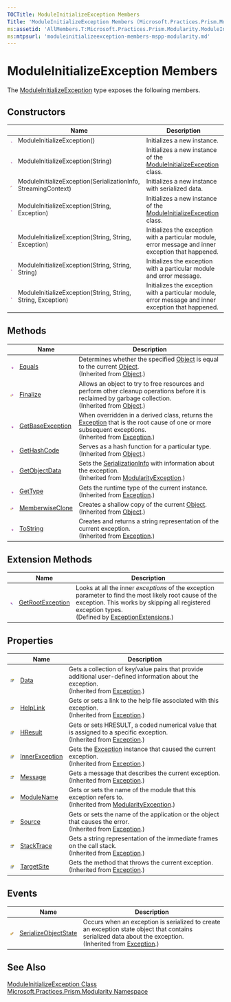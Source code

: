 ```yaml
---
TOCTitle: ModuleInitializeException Members
Title: 'ModuleInitializeException Members (Microsoft.Practices.Prism.Modularity)'
ms:assetid: 'AllMembers.T:Microsoft.Practices.Prism.Modularity.ModuleInitializeException'
ms:mtpsurl: 'moduleinitializeexception-members-mspp-modularity.md'
---
```



# ModuleInitializeException Members

The [ModuleInitializeException](/patterns-practices/reference/moduleinitializeexception-class-mspp-modularity) type exposes the following members.

## Constructors


<table>

<thead>
<tr class="header">
<th> </th>
<th>Name</th>
<th>Description</th>
</tr>
</thead>
<tbody>
<tr class="odd">
<td><img src="/patterns-practices/reference/images/public-method.gif" alt="Public method"/></td>
<td>ModuleInitializeException()</td>
<td><div class="summary">
Initializes a new instance.
</div></td>
</tr>
<tr class="even">
<td><img src="/patterns-practices/reference/images/public-method.gif" alt="Public method"/></td>
<td>ModuleInitializeException(String)</td>
<td><div class="summary">
Initializes a new instance of the <a href="/patterns-practices/reference/moduleinitializeexception-class-mspp-modularity" data-raw-source="[ModuleInitializeException](/patterns-practices/reference/moduleinitializeexception-class-mspp-modularity)">ModuleInitializeException</a> class.
</div></td>
</tr>
<tr class="odd">
<td><img src="/patterns-practices/reference/images/protmethod.gif" alt="Protected method"/></td>
<td>ModuleInitializeException(SerializationInfo, StreamingContext)</td>
<td><div class="summary">
Initializes a new instance with serialized data.
</div></td>
</tr>
<tr class="even">
<td><img src="/patterns-practices/reference/images/public-method.gif" alt="Public method"/></td>
<td>ModuleInitializeException(String, Exception)</td>
<td><div class="summary">
Initializes a new instance of the <a href="/patterns-practices/reference/moduleinitializeexception-class-mspp-modularity" data-raw-source="[ModuleInitializeException](/patterns-practices/reference/moduleinitializeexception-class-mspp-modularity)">ModuleInitializeException</a> class.
</div></td>
</tr>
<tr class="odd">
<td><img src="/patterns-practices/reference/images/public-method.gif" alt="Public method"/></td>
<td>ModuleInitializeException(String, String, Exception)</td>
<td><div class="summary">
Initializes the exception with a particular module, error message and inner exception that happened.
</div></td>
</tr>
<tr class="even">
<td><img src="/patterns-practices/reference/images/public-method.gif" alt="Public method"/></td>
<td>ModuleInitializeException(String, String, String)</td>
<td><div class="summary">
Initializes the exception with a particular module and error message.
</div></td>
</tr>
<tr class="odd">
<td><img src="/patterns-practices/reference/images/public-method.gif" alt="Public method"/></td>
<td>ModuleInitializeException(String, String, String, Exception)</td>
<td><div class="summary">
Initializes the exception with a particular module, error message and inner exception that happened.
</div></td>
</tr>
</tbody>
</table>

## Methods


<table>

<thead>
<tr class="header">
<th> </th>
<th>Name</th>
<th>Description</th>
</tr>
</thead>
<tbody>
<tr class="odd">
<td><img src="/patterns-practices/reference/images/public-method.gif" alt="Public method"/></td>
<td><a href="http://msdn.microsoft.com/en-us/library/bsc2ak47" data-raw-source="[Equals](http://msdn.microsoft.com/en-us/library/bsc2ak47)">Equals</a></td>
<td><div class="summary">
Determines whether the specified <a href="http://msdn.microsoft.com/en-us/library/e5kfa45b" data-raw-source="[Object](http://msdn.microsoft.com/en-us/library/e5kfa45b)">Object</a> is equal to the current <a href="http://msdn.microsoft.com/en-us/library/e5kfa45b" data-raw-source="[Object](http://msdn.microsoft.com/en-us/library/e5kfa45b)">Object</a>.
</div>
(Inherited from <a href="http://msdn.microsoft.com/en-us/library/e5kfa45b" data-raw-source="[Object](http://msdn.microsoft.com/en-us/library/e5kfa45b)">Object</a>.)</td>
</tr>
<tr class="even">
<td><img src="/patterns-practices/reference/images/protmethod.gif" alt="Protected method"/></td>
<td><a href="http://msdn.microsoft.com/en-us/library/4k87zsw7" data-raw-source="[Finalize](http://msdn.microsoft.com/en-us/library/4k87zsw7)">Finalize</a></td>
<td><div class="summary">
Allows an object to try to free resources and perform other cleanup operations before it is reclaimed by garbage collection.
</div>
(Inherited from <a href="http://msdn.microsoft.com/en-us/library/e5kfa45b" data-raw-source="[Object](http://msdn.microsoft.com/en-us/library/e5kfa45b)">Object</a>.)</td>
</tr>
<tr class="odd">
<td><img src="/patterns-practices/reference/images/public-method.gif" alt="Public method"/></td>
<td><a href="http://msdn.microsoft.com/en-us/library/49kcee3b" data-raw-source="[GetBaseException](http://msdn.microsoft.com/en-us/library/49kcee3b)">GetBaseException</a></td>
<td><div class="summary">
When overridden in a derived class, returns the <a href="/patterns-practices/reference/ieventsubscription-interface-mspp-pubsubevents" data-raw-source="[Exception](/patterns-practices/reference/ieventsubscription-interface-mspp-pubsubevents)">Exception</a> that is the root cause of one or more subsequent exceptions.
</div>
(Inherited from <a href="/patterns-practices/reference/ieventsubscription-interface-mspp-pubsubevents" data-raw-source="[Exception](/patterns-practices/reference/ieventsubscription-interface-mspp-pubsubevents)">Exception</a>.)</td>
</tr>
<tr class="even">
<td><img src="/patterns-practices/reference/images/public-method.gif" alt="Public method"/></td>
<td><a href="http://msdn.microsoft.com/en-us/library/zdee4b3y" data-raw-source="[GetHashCode](http://msdn.microsoft.com/en-us/library/zdee4b3y)">GetHashCode</a></td>
<td><div class="summary">
Serves as a hash function for a particular type.
</div>
(Inherited from <a href="http://msdn.microsoft.com/en-us/library/e5kfa45b" data-raw-source="[Object](http://msdn.microsoft.com/en-us/library/e5kfa45b)">Object</a>.)</td>
</tr>
<tr class="odd">
<td><img src="/patterns-practices/reference/images/public-method.gif" alt="Public method"/></td>
<td><a href="/patterns-practices/reference/modularityexception-getobjectdata-method-mspp-modularity" data-raw-source="[GetObjectData](/patterns-practices/reference/modularityexception-getobjectdata-method-mspp-modularity)">GetObjectData</a></td>
<td><div class="summary">
Sets the <a href="http://msdn.microsoft.com/en-us/library/a9b6042e" data-raw-source="[SerializationInfo](http://msdn.microsoft.com/en-us/library/a9b6042e)">SerializationInfo</a> with information about the exception.
</div>
(Inherited from <a href="/patterns-practices/reference/modularityexception-class-mspp-modularity" data-raw-source="[ModularityException](/patterns-practices/reference/modularityexception-class-mspp-modularity)">ModularityException</a>.)</td>
</tr>
<tr class="even">
<td><img src="/patterns-practices/reference/images/public-method.gif" alt="Public method"/></td>
<td><a href="http://msdn.microsoft.com/en-us/library/44zb316t" data-raw-source="[GetType](http://msdn.microsoft.com/en-us/library/44zb316t)">GetType</a></td>
<td><div class="summary">
Gets the runtime type of the current instance.
</div>
(Inherited from <a href="/patterns-practices/reference/ieventsubscription-interface-mspp-pubsubevents" data-raw-source="[Exception](/patterns-practices/reference/ieventsubscription-interface-mspp-pubsubevents)">Exception</a>.)</td>
</tr>
<tr class="odd">
<td><img src="/patterns-practices/reference/images/protmethod.gif" alt="Protected method"/></td>
<td><a href="http://msdn.microsoft.com/en-us/library/57ctke0a" data-raw-source="[MemberwiseClone](http://msdn.microsoft.com/en-us/library/57ctke0a)">MemberwiseClone</a></td>
<td><div class="summary">
Creates a shallow copy of the current <a href="http://msdn.microsoft.com/en-us/library/e5kfa45b" data-raw-source="[Object](http://msdn.microsoft.com/en-us/library/e5kfa45b)">Object</a>.
</div>
(Inherited from <a href="http://msdn.microsoft.com/en-us/library/e5kfa45b" data-raw-source="[Object](http://msdn.microsoft.com/en-us/library/e5kfa45b)">Object</a>.)</td>
</tr>
<tr class="even">
<td><img src="/patterns-practices/reference/images/public-method.gif" alt="Public method"/></td>
<td><a href="http://msdn.microsoft.com/en-us/library/es4y6f7e" data-raw-source="[ToString](http://msdn.microsoft.com/en-us/library/es4y6f7e)">ToString</a></td>
<td><div class="summary">
Creates and returns a string representation of the current exception.
</div>
(Inherited from <a href="/patterns-practices/reference/ieventsubscription-interface-mspp-pubsubevents" data-raw-source="[Exception](/patterns-practices/reference/ieventsubscription-interface-mspp-pubsubevents)">Exception</a>.)</td>
</tr>
</tbody>
</table>

## Extension Methods


<table>

<thead>
<tr class="header">
<th> </th>
<th>Name</th>
<th>Description</th>
</tr>
</thead>
<tbody>
<tr class="odd">
<td><img src="/patterns-practices/reference/images/pubextension.gif" alt="Public Extension Method"/></td>
<td><a href="/patterns-practices/reference/exceptionextensions-getrootexception-method-mspp" data-raw-source="[GetRootException](/patterns-practices/reference/exceptionextensions-getrootexception-method-mspp)">GetRootException</a></td>
<td><div class="summary">
Looks at all the inner <em>exceptions</em> of the exception parameter to find the most likely root cause of the exception. This works by skipping all registered exception types.
</div>
(Defined by <a href="/patterns-practices/reference/exceptionextensions-class-mspp" data-raw-source="[ExceptionExtensions](/patterns-practices/reference/exceptionextensions-class-mspp)">ExceptionExtensions</a>.)</td>
</tr>
</tbody>
</table>

## Properties


<table>

<thead>
<tr class="header">
<th> </th>
<th>Name</th>
<th>Description</th>
</tr>
</thead>
<tbody>
<tr class="odd">
<td><img src="/patterns-practices/reference/images/pubproperty.gif" alt="Public property"/></td>
<td><a href="http://msdn.microsoft.com/en-us/library/2wyfbc48" data-raw-source="[Data](http://msdn.microsoft.com/en-us/library/2wyfbc48)">Data</a></td>
<td><div class="summary">
Gets a collection of key/value pairs that provide additional user-defined information about the exception.
</div>
(Inherited from <a href="/patterns-practices/reference/ieventsubscription-interface-mspp-pubsubevents" data-raw-source="[Exception](/patterns-practices/reference/ieventsubscription-interface-mspp-pubsubevents)">Exception</a>.)</td>
</tr>
<tr class="even">
<td><img src="/patterns-practices/reference/images/pubproperty.gif" alt="Public property"/></td>
<td><a href="http://msdn.microsoft.com/en-us/library/71tawy4s" data-raw-source="[HelpLink](http://msdn.microsoft.com/en-us/library/71tawy4s)">HelpLink</a></td>
<td><div class="summary">
Gets or sets a link to the help file associated with this exception.
</div>
(Inherited from <a href="/patterns-practices/reference/ieventsubscription-interface-mspp-pubsubevents" data-raw-source="[Exception](/patterns-practices/reference/ieventsubscription-interface-mspp-pubsubevents)">Exception</a>.)</td>
</tr>
<tr class="odd">
<td><img src="/patterns-practices/reference/images/pubproperty.gif" alt="Public property"/></td>
<td><a href="http://msdn.microsoft.com/en-us/library/sh5cw61c" data-raw-source="[HResult](http://msdn.microsoft.com/en-us/library/sh5cw61c)">HResult</a></td>
<td><div class="summary">
Gets or sets HRESULT, a coded numerical value that is assigned to a specific exception.
</div>
(Inherited from <a href="/patterns-practices/reference/ieventsubscription-interface-mspp-pubsubevents" data-raw-source="[Exception](/patterns-practices/reference/ieventsubscription-interface-mspp-pubsubevents)">Exception</a>.)</td>
</tr>
<tr class="even">
<td><img src="/patterns-practices/reference/images/pubproperty.gif" alt="Public property"/></td>
<td><a href="http://msdn.microsoft.com/en-us/library/902sca80" data-raw-source="[InnerException](http://msdn.microsoft.com/en-us/library/902sca80)">InnerException</a></td>
<td><div class="summary">
Gets the <a href="/patterns-practices/reference/ieventsubscription-interface-mspp-pubsubevents" data-raw-source="[Exception](/patterns-practices/reference/ieventsubscription-interface-mspp-pubsubevents)">Exception</a> instance that caused the current exception.
</div>
(Inherited from <a href="/patterns-practices/reference/ieventsubscription-interface-mspp-pubsubevents" data-raw-source="[Exception](/patterns-practices/reference/ieventsubscription-interface-mspp-pubsubevents)">Exception</a>.)</td>
</tr>
<tr class="odd">
<td><img src="/patterns-practices/reference/images/pubproperty.gif" alt="Public property"/></td>
<td><a href="http://msdn.microsoft.com/en-us/library/9btwf6wk" data-raw-source="[Message](http://msdn.microsoft.com/en-us/library/9btwf6wk)">Message</a></td>
<td><div class="summary">
Gets a message that describes the current exception.
</div>
(Inherited from <a href="/patterns-practices/reference/ieventsubscription-interface-mspp-pubsubevents" data-raw-source="[Exception](/patterns-practices/reference/ieventsubscription-interface-mspp-pubsubevents)">Exception</a>.)</td>
</tr>
<tr class="even">
<td><img src="/patterns-practices/reference/images/pubproperty.gif" alt="Public property"/></td>
<td><a href="/patterns-practices/reference/modularityexception-modulename-property-mspp-modularity" data-raw-source="[ModuleName](/patterns-practices/reference/modularityexception-modulename-property-mspp-modularity)">ModuleName</a></td>
<td><div class="summary">
Gets or sets the name of the module that this exception refers to.
</div>
(Inherited from <a href="/patterns-practices/reference/modularityexception-class-mspp-modularity" data-raw-source="[ModularityException](/patterns-practices/reference/modularityexception-class-mspp-modularity)">ModularityException</a>.)</td>
</tr>
<tr class="odd">
<td><img src="/patterns-practices/reference/images/pubproperty.gif" alt="Public property"/></td>
<td><a href="http://msdn.microsoft.com/en-us/library/85weac5w" data-raw-source="[Source](http://msdn.microsoft.com/en-us/library/85weac5w)">Source</a></td>
<td><div class="summary">
Gets or sets the name of the application or the object that causes the error.
</div>
(Inherited from <a href="/patterns-practices/reference/ieventsubscription-interface-mspp-pubsubevents" data-raw-source="[Exception](/patterns-practices/reference/ieventsubscription-interface-mspp-pubsubevents)">Exception</a>.)</td>
</tr>
<tr class="even">
<td><img src="/patterns-practices/reference/images/pubproperty.gif" alt="Public property"/></td>
<td><a href="http://msdn.microsoft.com/en-us/library/dxzhy005" data-raw-source="[StackTrace](http://msdn.microsoft.com/en-us/library/dxzhy005)">StackTrace</a></td>
<td><div class="summary">
Gets a string representation of the immediate frames on the call stack.
</div>
(Inherited from <a href="/patterns-practices/reference/ieventsubscription-interface-mspp-pubsubevents" data-raw-source="[Exception](/patterns-practices/reference/ieventsubscription-interface-mspp-pubsubevents)">Exception</a>.)</td>
</tr>
<tr class="odd">
<td><img src="/patterns-practices/reference/images/pubproperty.gif" alt="Public property"/></td>
<td><a href="http://msdn.microsoft.com/en-us/library/2wchw354" data-raw-source="[TargetSite](http://msdn.microsoft.com/en-us/library/2wchw354)">TargetSite</a></td>
<td><div class="summary">
Gets the method that throws the current exception.
</div>
(Inherited from <a href="/patterns-practices/reference/ieventsubscription-interface-mspp-pubsubevents" data-raw-source="[Exception](/patterns-practices/reference/ieventsubscription-interface-mspp-pubsubevents)">Exception</a>.)</td>
</tr>
</tbody>
</table>

## Events


<table>

<thead>
<tr class="header">
<th> </th>
<th>Name</th>
<th>Description</th>
</tr>
</thead>
<tbody>
<tr class="odd">
<td><img src="/patterns-practices/reference/images/protected-event.gif" alt="Protected event"/></td>
<td><a href="http://msdn.microsoft.com/en-us/library/ee332915" data-raw-source="[SerializeObjectState](http://msdn.microsoft.com/en-us/library/ee332915)">SerializeObjectState</a></td>
<td><div class="summary">
Occurs when an exception is serialized to create an exception state object that contains serialized data about the exception.
</div>
(Inherited from <a href="/patterns-practices/reference/ieventsubscription-interface-mspp-pubsubevents" data-raw-source="[Exception](/patterns-practices/reference/ieventsubscription-interface-mspp-pubsubevents)">Exception</a>.)</td>
</tr>
</tbody>
</table>

## See Also

[ModuleInitializeException Class](/patterns-practices/reference/moduleinitializeexception-class-mspp-modularity)  
[Microsoft.Practices.Prism.Modularity Namespace](/patterns-practices/reference/mspp-modularity-namespace)  

